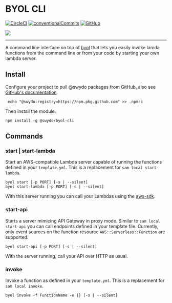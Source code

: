 # BYOL CLI

[![CircleCI](https://img.shields.io/circleci/build/github/Swydo/byol/master.svg?label=circleci&style=flat-square)](https://circleci.com/gh/Swydo/custom-integrations) [![conventionalCommits](https://img.shields.io/badge/conventional%20commits-1.0.0-yellow.svg?style=flat-square)](https://conventionalcommits.org) [![GitHub](https://img.shields.io/github/license/Swydo/custom-integrations.svg?style=flat-square)](https://github.com/Swydo/custom-integrations/blob/master/LICENSE)

<img src="https://user-images.githubusercontent.com/2283434/52522860-25eee400-2c8b-11e9-8602-f8de0d158600.png">

---

A command line interface on top of [byol](../byol) that lets you easily invoke lamda functions from the command line or from
your code by starting your own lambda server.

## Install

Configure your project to pull @swydo packages from GitHub, also see [GitHub's documentation](https://help.github.com/en/github/managing-packages-with-github-packages/configuring-npm-for-use-with-github-packages#installing-packages-from-other-organizations).

```shell script
 echo "@swydo:registry=https://npm.pkg.github.com" >> .npmrc
```

Then install the module.

```shell script
npm install -g @swydo/byol-cli
```

## Commands

### start | start-lambda

Start an AWS-compatible Lambda server capable of running the functions defined in your `template.yml`. This is a
replacement for `sam local start-lambda`.

```shell script
byol start [-p PORT] [-s | --silent]
byol start-lambda [-p PORT] [-s | --silent]
```

With this server running you can call your Lambdas using the [aws-sdk](https://github.com/aws/aws-sdk-js).

### start-api

Starts a server mimicing API Gateway in proxy mode. Similar to `sam local start-api` you can call endpoints defined
in your template file. Currently, only event sources on the function resource `AWS::Serverless::Function` are supported.

```shell script
byol start-api [-p PORT] [-s | --silent]
```

With the server running, call your API over HTTP as usual.

### invoke

Invoke a function as defined in your `template.yml`. This is a replacement for `sam local invoke`.

```shell script
byol invoke -f FunctionName -e {} [-s | --silent]
```
